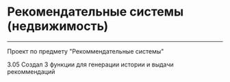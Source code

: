 # Рекомендательные системы (недвижимость)
---
Проект по предмету "Рекоммендательные системы"

3.05 Создал 3 функции для генерации истории и выдачи рекоммендаций